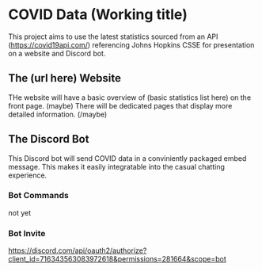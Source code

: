# COVID Data (Working title)
This project aims to use the latest statistics sourced from an API (https://covid19api.com/) referencing Johns Hopkins CSSE for presentation on a website and Discord bot.

## The (url here) Website
THe website will have a basic overview of (basic statistics list here) on the front page. (maybe) There will be dedicated pages that display more detailed information. (/maybe)

## The Discord Bot
This Discord bot will send COVID data in a conviniently packaged embed message. This makes it easily integratable into the casual chatting experience.

### Bot Commands
not yet

### Bot Invite
https://discord.com/api/oauth2/authorize?client_id=716343563083972618&permissions=281664&scope=bot
